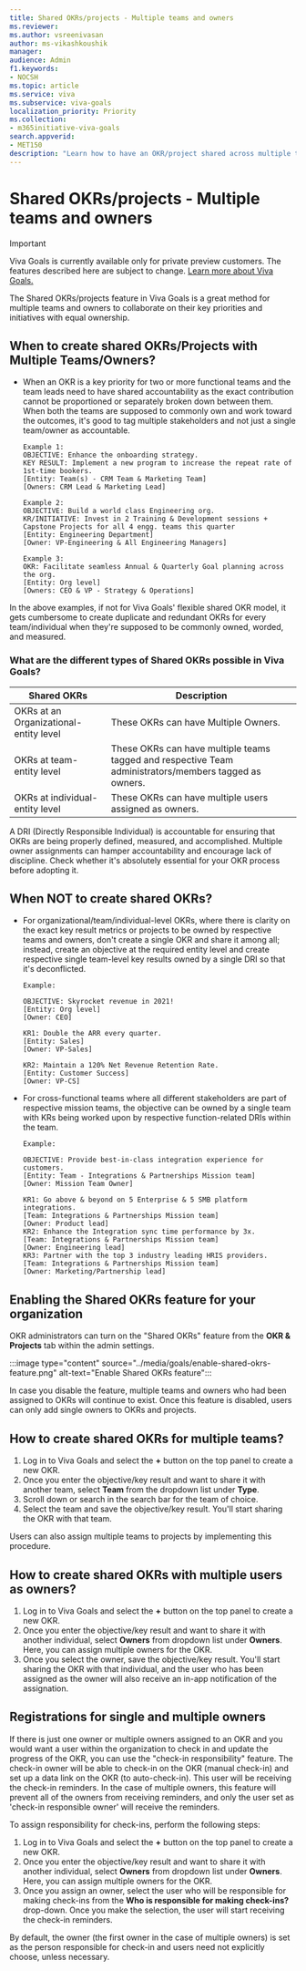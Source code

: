 ```yaml
---
title: Shared OKRs/projects - Multiple teams and owners
ms.reviewer: 
ms.author: vsreenivasan
author: ms-vikashkoushik
manager:     
audience: Admin
f1.keywords:
- NOCSH
ms.topic: article
ms.service: viva
ms.subservice: viva-goals
localization_priority: Priority
ms.collection:  
- m365initiative-viva-goals  
search.appverid:
- MET150
description: "Learn how to have an OKR/project shared across multiple teams and owners on Viva Goals"
---
```


# Shared OKRs/projects - Multiple teams and owners

> [!IMPORTANT]
> Viva Goals is currently available only for private preview customers. The features described here are subject to change. [Learn more about Viva Goals.](https://go.microsoft.com/fwlink/?linkid=2189933)

The Shared OKRs/projects feature in Viva Goals is a great method for multiple teams and owners to collaborate on their key priorities and initiatives with equal ownership.

## When to create shared OKRs/Projects with Multiple Teams/Owners?

- When an OKR is a key priority for two or more functional teams and the team leads need to have shared accountability as the exact contribution cannot be proportioned or separately broken down between them. When both the teams are supposed to commonly own and work toward the outcomes, it's good to tag multiple stakeholders and not just a single team/owner as accountable.


    ```azurepowershell
    Example 1:
    OBJECTIVE: Enhance the onboarding strategy.
    KEY RESULT: Implement a new program to increase the repeat rate of 1st-time bookers. 
    [Entity: Team(s) - CRM Team & Marketing Team]
    [Owners: CRM Lead & Marketing Lead]
    
    Example 2: 
    OBJECTIVE: Build a world class Engineering org.
    KR/INITIATIVE: Invest in 2 Training & Development sessions + Capstone Projects for all 4 engg. teams this quarter
    [Entity: Engineering Department]
    [Owner: VP-Engineering & All Engineering Managers]
    
    Example 3:
    OKR: Facilitate seamless Annual & Quarterly Goal planning across the org.
    [Entity: Org level]
    [Owners: CEO & VP - Strategy & Operations]
    ```

In the above examples, if not for Viva Goals' flexible shared OKR model, it gets cumbersome to create duplicate and redundant OKRs for every team/individual when they're supposed to be commonly owned, worded, and measured.

### What are the different types of Shared OKRs possible in Viva Goals?

|Shared OKRs |Description  |
|---------|---------|
|OKRs at an Organizational-entity level     |   These OKRs can have Multiple Owners.      |
|OKRs at team-entity level     |    These OKRs can have multiple teams tagged and respective Team administrators/members tagged as owners.     |
|OKRs at individual-entity level    |    These OKRs can have multiple users assigned as owners.     |

A DRI (Directly Responsible Individual) is accountable for ensuring that OKRs are being properly defined, measured, and accomplished. Multiple owner assignments can hamper accountability and encourage lack of discipline. Check whether it's absolutely essential for your OKR process before adopting it.

## When NOT to create shared OKRs?

- For organizational/team/individual-level OKRs, where there is clarity on the exact key result metrics or projects to be owned by respective teams and owners, don't create a single OKR and share it among all; instead, create an objective at the required entity level and create respective single team-level key results owned by a single DRI so that it's deconflicted.

    ```azurepowershell-interactive
    Example:
    
    OBJECTIVE: Skyrocket revenue in 2021!
    [Entity: Org level]
    [Owner: CEO]
    
    KR1: Double the ARR every quarter.
    [Entity: Sales]
    [Owner: VP-Sales] 
    
    KR2: Maintain a 120% Net Revenue Retention Rate.
    [Entity: Customer Success]
    [Owner: VP-CS]
    ```
- For cross-functional teams where all different stakeholders are part of respective mission teams, the objective can be owned by a single team with KRs being worked upon by respective function-related DRIs within the team.

    ```azurepowershell-interactive
    Example:
    
    OBJECTIVE: Provide best-in-class integration experience for customers.
    [Entity: Team - Integrations & Partnerships Mission team]
    [Owner: Mission Team Owner]
    
    KR1: Go above & beyond on 5 Enterprise & 5 SMB platform integrations.
    [Team: Integrations & Partnerships Mission team]
    [Owner: Product lead]
    KR2: Enhance the Integration sync time performance by 3x.
    [Team: Integrations & Partnerships Mission team]
    [Owner: Engineering lead]
    KR3: Partner with the top 3 industry leading HRIS providers.
    [Team: Integrations & Partnerships Mission team]
    [Owner: Marketing/Partnership lead]
    ```

## Enabling the Shared OKRs feature for your organization

OKR administrators can turn on the "Shared OKRs" feature from the **OKR & Projects** tab within the admin settings.

:::image type="content" source="../media/goals/enable-shared-okrs-feature.png" alt-text="Enable Shared OKRs feature":::

In case you disable the feature, multiple teams and owners who had been assigned to OKRs will continue to exist. Once this feature is disabled, users can only add single owners to OKRs and projects.

## How to create shared OKRs for multiple teams?

1. Log in to Viva Goals and select the **+** button on the top panel to create a new OKR.
1. Once you enter the objective/key result and want to share it with another team, select **Team** from the dropdown list under **Type**. 
1. Scroll down or search in the search bar for the team of choice.
1. Select the team and save the objective/key result. You'll start sharing the OKR with that team.

Users can also assign multiple teams to projects by implementing this procedure.

## How to create shared OKRs with multiple users as owners?

1. Log in to Viva Goals and select the **+** button on the top panel to create a new OKR.
1. Once you enter the objective/key result and want to share it with another individual, select **Owners** from dropdown list under **Owners**. Here, you can assign multiple owners for the OKR.
1. Once you select the owner, save the objective/key result. You'll start sharing the OKR with that individual, and the user who has been assigned as the owner will also receive an in-app notification of the assignation.

## Registrations for single and multiple owners

If there is just one owner or multiple owners assigned to an OKR and you would want a user within the organization to check in and update the progress of the OKR, you can use the "check-in responsibility" feature. The check-in owner will be able to check-in on the OKR (manual check-in) and set up a data link on the OKR (to auto-check-in). This user will be receiving the check-in reminders. In the case of multiple owners, this feature will prevent all of the owners from receiving reminders, and only the user set as 'check-in responsible owner' will receive the reminders.

To assign responsibility for check-ins, perform the following steps:

1. Log in to Viva Goals and select the **+** button on the top panel to create a new OKR.
1. Once you enter the objective/key result and want to share it with another individual, select **Owners** from dropdown list under **Owners**. Here, you can assign multiple owners for the OKR.
1. Once you assign an owner, select the user who will be responsible for making check-ins from the **Who is responsible for making check-ins?** drop-down. Once you make the selection, the user will start receiving the check-in reminders.

By default, the owner (the first owner in the case of multiple owners) is set as the person responsible for check-in and users need not explicitly choose, unless necessary.